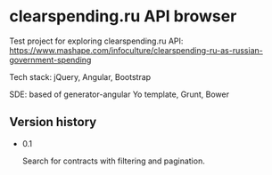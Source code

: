 # clearspending.ru API browser

Test project for exploring clearspending.ru API: https://www.mashape.com/infoculture/clearspending-ru-as-russian-government-spending

Tech stack: jQuery, Angular, Bootstrap

SDE: based of generator-angular Yo template, Grunt, Bower

## Version history

* 0.1

  Search for contracts with filtering and pagination.
